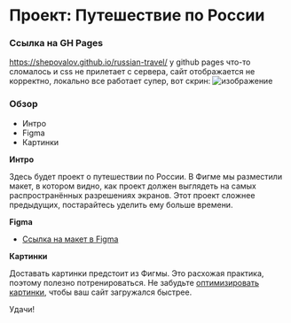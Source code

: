 # Проект: Путешествие по России
### Ссылка на GH Pages
https://shepovalov.github.io/russian-travel/ у github pages что-то сломалось и css не прилетает с сервера, сайт отображается не корректно, локально все работает супер, вот скрин:
![изображение](https://user-images.githubusercontent.com/82893917/121198586-eb0d1300-c87a-11eb-8646-9d2795af5916.png)

### Обзор
* Интро
* Figma
* Картинки

**Интро**

Здесь будет проект о путешествии по России.
В Фигме мы разместили макет, в котором видно, как проект должен выглядеть на самых распространённых разрешениях экранов.
Этот проект сложнее предыдущих, постарайтесь уделить ему больше времени.

**Figma**

* [Ссылка на макет в Figma](https://www.figma.com/file/5S2WSbEFL6awjVWJ0NWL8Q/Sprint-3_-Russia-_-desktop-mobile?node-id=28503%3A0)

**Картинки**

Доставать картинки предстоит из Фигмы. Это расхожая практика, поэтому полезно потренироваться.
Не забудьте [оптимизировать картинки](https://tinypng.com/), чтобы ваш сайт загружался быстрее.

Удачи!
